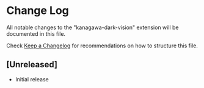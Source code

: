 # Change Log

All notable changes to the "kanagawa-dark-vision" extension will be documented in this file.

Check [Keep a Changelog](http://keepachangelog.com/) for recommendations on how to structure this file.

## [Unreleased]

- Initial release
